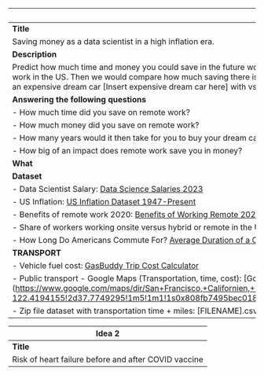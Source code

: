 | Idea 1                                       |
|----------------------------------------------|
| **Title**                                     |
| Saving money as a data scientist in a high inflation era.    |
| **Description**                               |
| Predict how much time and money you could save in the future working as a Data Scientist, doing remote instead of physical work in the US. Firstly, we would see from a data scientist salary how much money and time it would cost to drive to work in the US. Then we would compare how much saving there is by doing remote work at home. Secondly, we would predict the inflation rate in the US, 20 years into the future. Lastly, we would compare how much time it would take to buy an expensive dream car [Insert expensive dream car here] with vs without the savings. Also, we would see how much the salary should increase in the high inflation era.  |
| **Answering the following questions**         |
| - How much time did you save on remote work? |
| - How much money did you save on remote work? |
| - How many years would it then take for you to buy your dream car? |
| - How big of an impact does remote work save you in money? |
| **What**                                      |
| **Dataset**                                   |
| - Data Scientist Salary: [Data Science Salaries 2023](https://www.kaggle.com/datasets/arnabchaki/data-science-salaries-2023/data) |
| - US Inflation: [US Inflation Dataset 1947-Present](https://www.kaggle.com/datasets/pavankrishnanarne/us-inflation-dataset-1947-present) |
| - Benefits of remote work 2020: [Benefits of Working Remote 2020](https://www.statista.com/statistics/1111396/benefits-of-working-remote-2020/) |
| - Share of workers working onsite versus hybrid or remote in the United States from 2019 to 4th quarter 2022: [Hybrid vs. Remote Work in the US](https://www.statista.com/statistics/1356325/hybrid-vs-remote-work-us/) |
| - How Long Do Americans Commute For? [Average Duration of a One-Way Commute](https://www.statista.com/chart/24684/average-duration-of-a-one-way-commute/) |
| **TRANSPORT**                                |
| - Vehicle fuel cost: [GasBuddy Trip Cost Calculator](https://www.gasbuddy.com/tripcostcalculator) |
| - Public transport - Google Maps (Transportation, time, cost): [Google Maps Directions](https://www.google.com/maps/dir/San+Francisco,+Californien,+USA/Mountain+View,+Californien,+USA/@37.6000404,-122.3059393,10.73z/am=t/data=!4m14!4m13!1m5!1m1!1s0x80859a6d00690021:0x4a501367f076adff!2m2!1d-122.4194155!2d37.7749295!1m5!1m1!1s0x808fb7495bec0189:0x7c17d44a466baf9b!2m2!1d-122.0838511!2d37.3860517!3e3?hl=da&entry=ttu |
| - Zip file dataset with transportation time + miles: [FILENAME].csv |

| Idea 2                                       |
|----------------------------------------------|
| **Title**                                     |
| Risk of heart failure before and after COVID vaccine |
